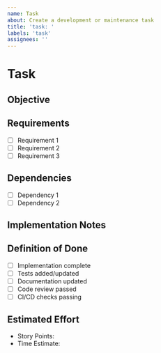 ```yaml
---
name: Task
about: Create a development or maintenance task
title: 'task: '
labels: 'task'
assignees: ''
---
```


# Task

## Objective
<!-- Describe the task's goal -->

## Requirements
<!-- List specific requirements for completing this task -->
- [ ] Requirement 1
- [ ] Requirement 2
- [ ] Requirement 3

## Dependencies
<!-- List any dependencies or prerequisites -->
- [ ] Dependency 1
- [ ] Dependency 2

## Implementation Notes
<!-- Provide any technical details or implementation guidance -->

## Definition of Done
<!-- List criteria for considering this task complete -->
- [ ] Implementation complete
- [ ] Tests added/updated
- [ ] Documentation updated
- [ ] Code review passed
- [ ] CI/CD checks passing

## Estimated Effort
<!-- Provide time/complexity estimates -->
- Story Points:
- Time Estimate: